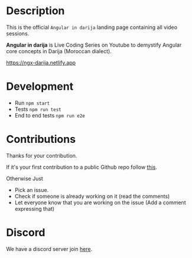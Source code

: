 # Description

This is the official `Angular in darija` landing page containing all video sessions.

**Angular in darija** is Live Coding Series on Youtube to demystify Angular core concepts in Darija (Moroccan dialect).

https://ngx-darija.netlify.app

# Development

- Run `npm start` 
- Tests `npm run test`  
- End to end tests `npm run e2e`

# Contributions

Thanks for your contribution.

If it's your first contribution to a public Github repo follow [this](https://github.com/firstcontributions/first-contributions).

Otherwise Just
- Pick an issue.
- Check if someone is already working on it (read the comments)
- Let everyone know that you are working on the issue (Add a comment expressing that)

# Discord

We have a discord server join [here](https://bit.ly/ngDiscord).

